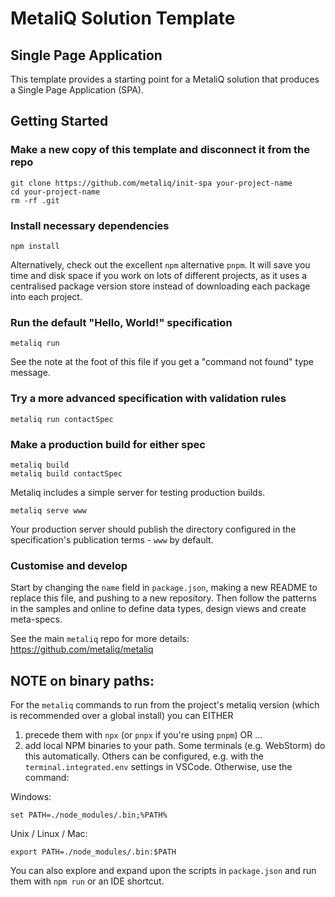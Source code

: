 # MetaliQ Solution Template
## Single Page Application

This template provides a starting point for a MetaliQ solution that produces a Single Page Application (SPA).

## Getting Started

### Make a new copy of this template and disconnect it from the repo

```shell
git clone https://github.com/metaliq/init-spa your-project-name
cd your-project-name
rm -rf .git
```

### Install necessary dependencies

```shell
npm install
```

Alternatively, check out the excellent `npm` alternative `pnpm`. It will save you time and disk space if you work on lots of different projects, as it uses a centralised package version store instead of downloading each package into each project.


### Run the default "Hello, World!" specification

```shell
metaliq run
```

See the note at the foot of this file if you get a "command not found" type message.

### Try a more advanced specification with validation rules
```shell
metaliq run contactSpec
```

### Make a production build for either spec
```shell
metaliq build
metaliq build contactSpec
```

Metaliq includes a simple server for testing production builds.

```shell
metaliq serve www
```

Your production server should publish the directory configured in the specification's publication terms - `www` by default.

### Customise and develop

Start by changing the `name` field in `package.json`, making a new README to replace this file, and pushing to a new repository.
Then follow the patterns in the samples and online to define data types, design views and create meta-specs.

See the main `metaliq` repo for more details:
https://github.com/metaliq/metaliq

## NOTE on binary paths: 

For the `metaliq` commands to run from the project's metaliq version (which is recommended over a global install) you can EITHER 

1. precede them with `npx` (or `pnpx` if you're using `pnpm`) OR ...
2. add local NPM binaries to your path. Some terminals (e.g. WebStorm) do this automatically. Others can be configured, e.g. with the `terminal.integrated.env` settings in VSCode. Otherwise, use the command:

Windows:

```shell
set PATH=./node_modules/.bin;%PATH%
```

Unix / Linux / Mac:

```shell
export PATH=./node_modules/.bin:$PATH
```

You can also explore and expand upon the scripts in `package.json` and run them with `npm run` or an IDE shortcut.
